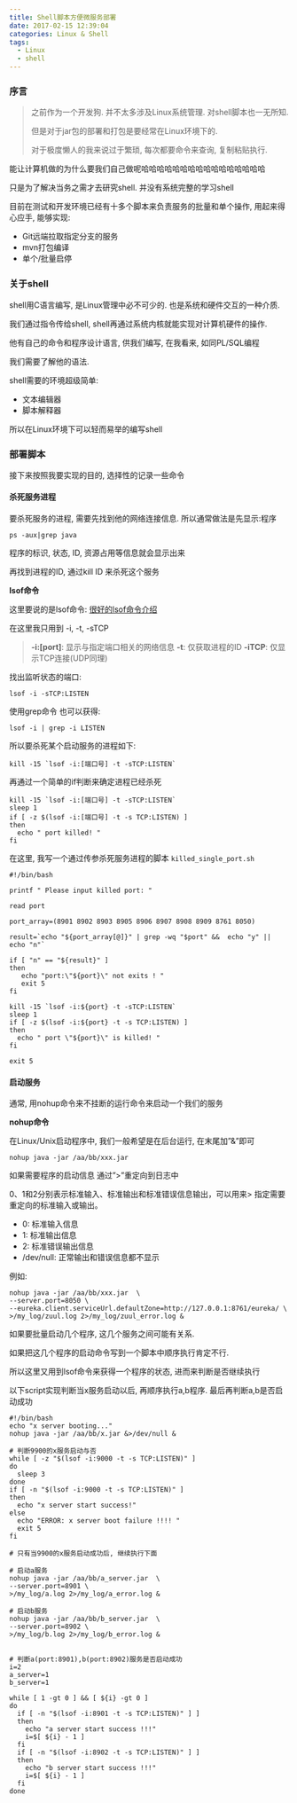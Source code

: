 ```yaml
---
title: Shell脚本方便微服务部署
date: 2017-02-15 12:39:04
categories: Linux & Shell
tags:
  - Linux
  - shell
---
```



### 序言

> 之前作为一个开发狗. 并不太多涉及Linux系统管理. 对shell脚本也一无所知.<!-- more -->
>
> 但是对于jar包的部署和打包是要经常在Linux环境下的.
>
> 对于极度懒人的我来说过于繁琐, 每次都要命令来查询, 复制粘贴执行.

能让计算机做的为什么要我们自己做呢哈哈哈哈哈哈哈哈哈哈哈哈哈哈哈哈

只是为了解决当务之需才去研究shell.  并没有系统完整的学习shell

目前在测试和开发环境已经有十多个脚本来负责服务的批量和单个操作, 用起来得心应手, 能够实现:

- Git远端拉取指定分支的服务
- mvn打包编译
- 单个/批量启停





### 关于shell

shell用C语言编写, 是Linux管理中必不可少的. 也是系统和硬件交互的一种介质.

我们通过指令传给shell, shell再通过系统内核就能实现对计算机硬件的操作.

他有自己的命令和程序设计语言, 供我们编写, 在我看来, 如同PL/SQL编程

我们需要了解他的语法.

shell需要的环境超级简单: 

- 文本编辑器 
- 脚本解释器

所以在Linux环境下可以轻而易举的编写shell



### 部署脚本

接下来按照我要实现的目的, 选择性的记录一些命令

#### 杀死服务进程

要杀死服务的进程, 需要先找到他的网络连接信息. 所以通常做法是先显示:程序

```shell
ps -aux|grep java
```

程序的标识, 状态, ID, 资源占用等信息就会显示出来

再找到进程的ID, 通过kill ID 来杀死这个服务

**lsof命令**

这里要说的是lsof命令: [很好的lsof命令介绍](https://linux.cn/article-4099-1.html)

在这里我只用到 -i, -t, -sTCP

> **-i:[port]**: 显示与指定端口相关的网络信息
> **-t**: 仅获取进程的ID
> **-iTCP**: 仅显示TCP连接(UDP同理)

找出监听状态的端口:

```shell
lsof -i -sTCP:LISTEN
```

使用grep命令 也可以获得:

```shell
lsof -i | grep -i LISTEN
```

所以要杀死某个启动服务的进程如下:

```shell
kill -15 `lsof -i:[端口号] -t -sTCP:LISTEN`
```

再通过一个简单的if判断来确定进程已经杀死

```shell
kill -15 `lsof -i:[端口号] -t -sTCP:LISTEN`
sleep 1
if [ -z $(lsof -i:[端口号] -t -s TCP:LISTEN) ]
then  
  echo " port killed! "
fi
```

在这里, 我写一个通过传参杀死服务进程的脚本 `killed_single_port.sh`

```shell
#!/bin/bash

printf " Please input killed port: "

read port

port_array=(8901 8902 8903 8905 8906 8907 8908 8909 8761 8050)

result=`echo "${port_array[@]}" | grep -wq "$port" &&  echo "y" || echo "n"`

if [ "n" == "${result}" ]
then
   echo "port:\"${port}\" not exits ! "
   exit 5
fi

kill -15 `lsof -i:${port} -t -sTCP:LISTEN`
sleep 1
if [ -z $(lsof -i:${port} -t -s TCP:LISTEN) ]
then
  echo " port \"${port}\" is killed! "
fi

exit 5
```



#### 启动服务

通常, 用nohup命令来不挂断的运行命令来启动一个我们的服务

**nohup命令**

在Linux/Unix启动程序中, 我们一般希望是在后台运行, 在末尾加”&”即可

```shell
nohup java -jar /aa/bb/xxx.jar
```

如果需要程序的启动信息 通过”>”重定向到日志中

0、1和2分别表示标准输入、标准输出和标准错误信息输出，可以用来> 指定需要重定向的标准输入或输出。

- 0: 标准输入信息
- 1: 标准输出信息
- 2: 标准错误输出信息
- /dev/null: 正常输出和错误信息都不显示



例如:

```shell
nohup java -jar /aa/bb/xxx.jar  \
--server.port=8050 \
--eureka.client.serviceUrl.defaultZone=http://127.0.0.1:8761/eureka/ \
>/my_log/zuul.log 2>/my_log/zuul_error.log &
```

如果要批量启动几个程序, 这几个服务之间可能有关系.

如果把这几个程序的启动命令写到一个脚本中顺序执行肯定不行.

所以这里又用到lsof命令来获得一个程序的状态, 进而来判断是否继续执行

以下script实现判断当x服务启动以后, 再顺序执行a,b程序. 最后再判断a,b是否启动成功

```shell
#!/bin/bash
echo "x server booting..."
nohup java -jar /aa/bb/x.jar &>/dev/null &

# 判断9900的x服务启动与否
while [ -z "$(lsof -i:9000 -t -s TCP:LISTEN)" ] 
do
  sleep 3
done
if [ -n "$(lsof -i:9000 -t -s TCP:LISTEN)" ]
then
  echo "x server start success!"
else
  echo "ERROR: x server boot failure !!!! "
  exit 5
fi

# 只有当9900的x服务启动成功后, 继续执行下面

# 启动a服务
nohup java -jar /aa/bb/a_server.jar  \
--server.port=8901 \
>/my_log/a.log 2>/my_log/a_error.log &

# 启动b服务
nohup java -jar /aa/bb/b_server.jar  \
--server.port=8902 \
>/my_log/b.log 2>/my_log/b_error.log &


# 判断a(port:8901),b(port:8902)服务是否启动成功
i=2
a_server=1
b_server=1

while [ 1 -gt 0 ] && [ ${i} -gt 0 ]
do
  if [ -n "$(lsof -i:8901 -t -s TCP:LISTEN)" ] ]
  then
    echo "a server start success !!!"
    i=$[ ${i} - 1 ]
  fi
  if [ -n "$(lsof -i:8902 -t -s TCP:LISTEN)" ] ]
  then
    echo "b server start success !!!"
    i=$[ ${i} - 1 ]
  fi
done
```